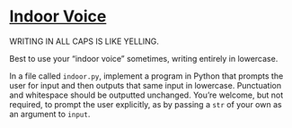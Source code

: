 # [Indoor Voice](https://cs50.harvard.edu/python/2022/psets/0/indoor/#indoor-voice)

WRITING IN ALL CAPS IS LIKE YELLING.

Best to use your “indoor voice” sometimes, writing entirely in lowercase.

In a file called  `indoor.py`, implement a program in Python that prompts the user for input and then outputs that same input in lowercase. Punctuation and whitespace should be outputted unchanged. You’re welcome, but not required, to prompt the user explicitly, as by passing a  `str`  of your own as an argument to  `input`.